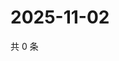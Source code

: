 # 2025-11-02

共 0 条

<!-- BEGIN ZHIHUQUESTIONS -->
<!-- 最后更新时间 Sun Nov 02 2025 04:10:35 GMT+0800 (China Standard Time) -->

<!-- END ZHIHUQUESTIONS -->
